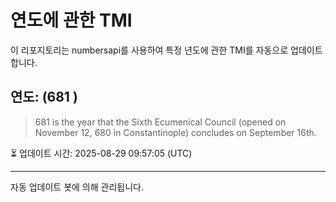 
# 연도에 관한 TMI

이 리포지토리는 numbersapi를 사용하여 특정 년도에 관한 TMI를 자동으로 업데이트합니다.

## 연도: (681 )
> 681 is the year that the Sixth Ecumenical Council (opened on November 12, 680 in Constantinople) concludes on September 16th.

⏳ 업데이트 시간: 2025-08-29 09:57:05 (UTC)

---
자동 업데이트 봇에 의해 관리됩니다.
